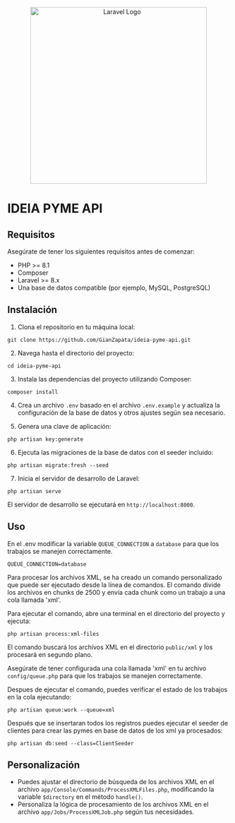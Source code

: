 <p align="center"><a href="https://laravel.com" target="_blank"><img src="https://raw.githubusercontent.com/laravel/art/master/logo-lockup/5%20SVG/2%20CMYK/1%20Full%20Color/laravel-logolockup-cmyk-red.svg" width="400" alt="Laravel Logo"></a></p>


# IDEIA PYME API

## Requisitos

Asegúrate de tener los siguientes requisitos antes de comenzar:

- PHP >= 8.1
- Composer
- Laravel >= 8.x
- Una base de datos compatible (por ejemplo, MySQL, PostgreSQL)


## Instalación

1. Clona el repositorio en tu máquina local:
```
git clone https://github.com/GianZapata/ideia-pyme-api.git
```

2. Navega hasta el directorio del proyecto:
```
cd ideia-pyme-api
```


3. Instala las dependencias del proyecto utilizando Composer:
```
composer install
```

4. Crea un archivo `.env` basado en el archivo `.env.example` y actualiza la configuración de la base de datos y otros ajustes según sea necesario.

5. Genera una clave de aplicación:
```
php artisan key:generate
```

6. Ejecuta las migraciones de la base de datos con el seeder incluido:
```
php artisan migrate:fresh --seed
```

7. Inicia el servidor de desarrollo de Laravel:
```
php artisan serve
```


El servidor de desarrollo se ejecutará en `http://localhost:8000`.

## Uso

En el .env modificar la variable `QUEUE_CONNECTION` a `database` para que los trabajos se manejen correctamente.
```
QUEUE_CONNECTION=database
```

Para procesar los archivos XML, se ha creado un comando personalizado que puede ser ejecutado desde la línea de comandos. El comando divide los archivos en chunks de 2500 y envía cada chunk como un trabajo a una cola llamada 'xml'.

Para ejecutar el comando, abre una terminal en el directorio del proyecto y ejecuta:
```
php artisan process:xml-files
```

El comando buscará los archivos XML en el directorio `public/xml` y los procesará en segundo plano.

Asegúrate de tener configurada una cola llamada 'xml' en tu archivo `config/queue.php` para que los trabajos se manejen correctamente.

Despues de ejecutar el comando, puedes verificar el estado de los trabajos en la cola ejecutando:

```
php artisan queue:work --queue=xml
```

Después que se insertaran todos los registros puedes ejecutar el seeder de clientes para crear las pymes en base de datos de los xml ya procesados:

```
php artisan db:seed --class=ClientSeeder
```

## Personalización

- Puedes ajustar el directorio de búsqueda de los archivos XML en el archivo `app/Console/Commands/ProcessXMLFiles.php`, modificando la variable `$directory` en el método `handle()`.
- Personaliza la lógica de procesamiento de los archivos XML en el archivo `app/Jobs/ProcessXMLJob.php` según tus necesidades.

